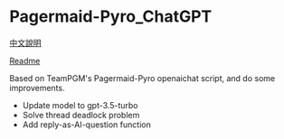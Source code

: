 # Pagermaid-Pyro_ChatGPT
[中文說明](https://github.com/WildBeastRouen/Pagermaid-Pyro_ChatGPT/blob/main/README_CN.md)

[Readme](https://github.com/WildBeastRouen/Pagermaid-Pyro_ChatGPT/blob/main/README.md)

Based on TeamPGM's Pagermaid-Pyro openaichat script, and do some improvements.

* Update model to gpt-3.5-turbo
* Solve thread deadlock problem
* Add reply-as-AI-question function
